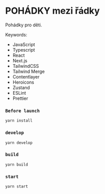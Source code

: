 # POHÁDKY mezi řádky

Pohádky pro děti.

Keywords:

- JavaScript
- Typescript
- React
- Next.js
- TailwindCSS
- Tailwind Merge
- Contentlayer
- Heroicons
- Zustand
- ESLint
- Prettier

### `Before launch`

```
yarn install
```

### `develop`

```
yarn develop
```

### `build`

```
yarn build
```

### `start`

```
yarn start
```
